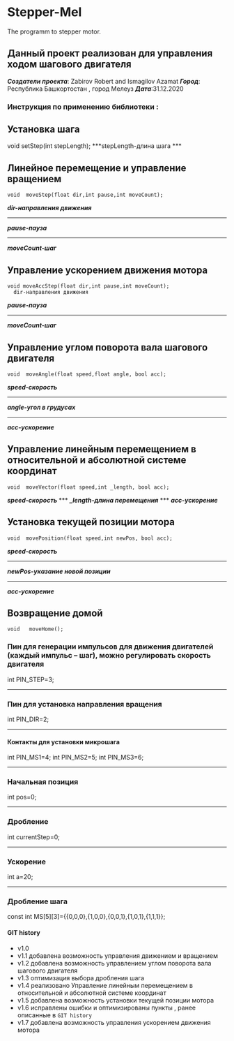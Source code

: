 # Stepper-Mel
The programm to stepper motor.
## Данный проект реализован для управления ходом шагового двигателя 
***Создатели проекта***: Zabirov Robert and Ismagilov Azamat
***Город***: Республика Башкортостан , город Мелеуз
***Дата***:31.12.2020
 
### Инструкция по применению библиотеки :

## Установка шага
void setStep(int stepLength); 
***stepLength-длина шага ***
## Линейное перемещение и управление вращением
	void  moveStep(float dir,int pause,int moveCount); 
   ***dir-направления движения***
   ***
   ***pause-пауза***
   ***
   ***moveCount-шаг***
   
   
  ## Управление ускорением движения мотора
	void moveAccStep(float dir,int pause,int moveCount);
      dir-направления движения 
   ***pause-пауза***
   ***
   ***moveCount-шаг***
   
   
   
  ## Управление углом поворота вала шагового двигателя
	void  moveAngle(float speed,float angle, bool acc); 
   ***speed-скорость***
   ***
   ***angle-угол в грудусах***
   ***
   ***acc-ускорение***
   
   ## Управление линейным перемещением в относительной и абсолютной системе координат
	void  moveVector(float speed,int _length, bool acc); 
   ***speed-скорость*** 
    ***
   ***_length-длина перемещения***
    ***
    ***acc-ускорение***
    
    
   
   ## Установка текущей позиции мотора
	void  movePosition(float speed,int newPos, bool acc); 
   ***speed-скорость*** 
   ***
   ***newPos-указание новой позиции*** 
   ***
   ***acc-ускорение***
   ## Возвращение домой 
	void   moveHome();
   
   
   
 ### Пин для генерации импульсов для движения двигателей (каждый импульс – шаг), можно регулировать скорость двигателя
 int PIN_STEP=3; 
 ***
 ### Пин  для установка направления  вращения
 int PIN_DIR=2; 
 ***
 #### Контакты для установки микрошага
 int PIN_MS1=4; 
 int PIN_MS2=5;
 int PIN_MS3=6;
 ***
 ### Начальная позиция
 int pos=0; 
 ***
 ### Дробление
  int currentStep=0; 
 ***
 ### Ускорение
 int a=20; 
 ***
 ### Дробление шага 
  const int MS[5][3]={{0,0,0},{1,0,0},{0,0,1},{1,0,1},{1,1,1}};	
#### GIT history
* v1.0
* v1.1 добавлена возможность управления движением и вращением 
* v1.2 добавлена возможность управлением углом поворота вала шагового двигателя
* v1.3 оптимизация выбора дробления шага
* v1.4 реализовано Управление линейным перемещением в относительной и абсолютной системе координат
* v1.5 добавлена возможность установки текущей позиции мотора 
* v1.6 исправлены ошибки и оптимизированы пункты , ранее описанные в `GIT history`
* v1.7 добавлена возможность управления ускорением движения мотора 


